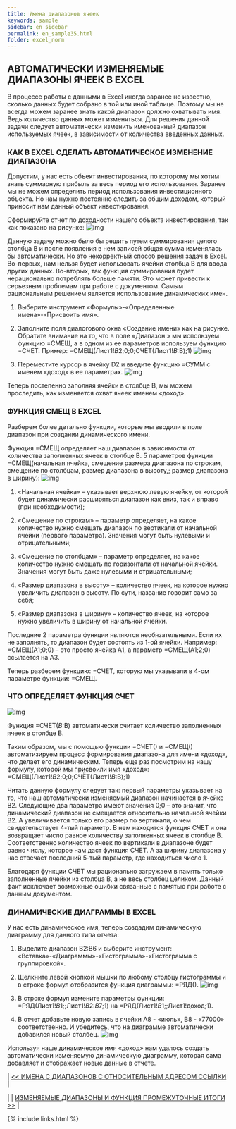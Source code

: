 ```yaml
---
title: Имена диапазонов ячеек
keywords: sample
sidebar: en_sidebar
permalink: en_sample35.html
folder: excel_norm
---
```


## АВТОМАТИЧЕСКИ ИЗМЕНЯЕМЫЕ ДИАПАЗОНЫ ЯЧЕЕК В EXCEL

В процессе работы с данными в Excel иногда заранее не известно, сколько данных будет собрано в той или иной таблице. Поэтому мы не всегда можем заранее знать какой диапазон должно охватывать имя. Ведь количество данных может изменяться. Для решения данной задачи следует автоматически изменить именованный диапазон используемых ячеек, в зависимости от количества введенных данных.

### КАК В EXCEL СДЕЛАТЬ АВТОМАТИЧЕСКОЕ ИЗМЕНЕНИЕ ДИАПАЗОНА

Допустим, у нас есть объект инвестирования, по которому мы хотим знать суммарную прибыль за весь период его использования. Заранее мы не можем определить период использования инвестиционного объекта. Но нам нужно постоянно следить за общим доходом, который приносит нам данный объект инвестирования.

Сформируйте отчет по доходности нашего объекта инвестирования, так как показано на рисунке:
        ![img](/images/img.png)

Данную задачу можно было бы решить путем суммирования целого столбца B и после появления в нем записей общая сумма изменялась бы автоматически. Но это некорректный способ решения задач в Excel. Во-первых, нам нельзя будет использовать ячейки столбца B для ввода других данных. Во-вторых, так функция суммирования будет нерационально потреблять больше памяти. Это может привести к серьезным проблемам при работе с документом. Самым рациональным решением является использование динамических имен.

1. Выберите инструмент «Формулы»-«Определенные имена»-«Присвоить имя».

2. Заполните поля диалогового окна «Создание имени» как на рисунке. Обратите внимание на то, что в поле «Диапазон:» мы используем функцию =СМЕЩ, а в одном из ее параметров используем функцию =СЧЕТ. Пример: =СМЕЩ(Лист1!$B$2;0;0;СЧЁТ(Лист1!$B:$B);1)
        ![img](/images/img.png)
  
3. Переместите курсор в ячейку D2 и введите функцию =СУММ с именем «доход» в ее параметрах.
        ![img](/images/img.png)

Теперь постепенно заполняя ячейки в столбце B, мы можем проследить, как изменяется охват ячеек именем «доход».

### ФУНКЦИЯ СМЕЩ В EXCEL

Разберем более детально функции, которые мы вводили в поле диапазон при создании динамического имени.

Функция =СМЕЩ определяет наш диапазон в зависимости от количества заполненных ячеек в столбце B. 5 параметров функции =СМЕЩ(начальная ячейка, смещение размера диапазона по строкам, смещение по столбцам, размер диапазона в высоту,; размер диапазона в ширину):
        ![img](/images/img.png)

1. «Начальная ячейка» – указывает верхнюю левую ячейку, от которой будет динамически расширяться диапазон как вниз, так и вправо (при необходимости);
   
2. «Смещение по строкам» – параметр определяет, на какое количество нужно смещать диапазон по вертикали от начальной ячейки (первого параметра). Значения могут быть нулевыми и отрицательными;
 
3. «Смещение по столбцам» – параметр определяет, на какое количество нужно смещать по горизонтали от начальной ячейки. Значения могут быть даже нулевыми и отрицательными;
 
4. «Размер диапазона в высоту» – количество ячеек, на которое нужно увеличить диапазон в высоту. По сути, название говорит само за себя;

5. «Размер диапазона в ширину» – количество ячеек, на которое нужно увеличить в ширину от начальной ячейки.

Последние 2 параметра функции являются необязательными. Если их не заполнять, то диапазон будет состоять из 1-ой ячейки. Например: =СМЕЩ(A1;0;0) – это просто ячейка A1, а параметр =СМЕЩ(A1;2;0) ссылается на A3.

Теперь разберем функцию: =СЧЕТ, которую мы указывали в 4-ом параметре функции: =СМЕЩ.

### ЧТО ОПРЕДЕЛЯЕТ ФУНКЦИЯ СЧЕТ

![img](/images/img.png)

Функция =СЧЕТ($B:$B) автоматически считает количество заполненных ячеек в столбце B.

Таким образом, мы с помощью функции =СЧЕТ() и =СМЕЩ() автоматизируем процесс формирования диапазона для имени «доход», что делает его динамическим. Теперь еще раз посмотрим на нашу формулу, которой мы присвоили имя «доход»: =СМЕЩ(Лист1!$B$2;0;0;СЧЁТ(Лист1!$B:$B);1)

Читать данную формулу следует так: первый параметры указывает на то, что наш автоматически изменяемый диапазон начинается в ячейке B2. Следующие два параметра имеют значения 0;0 – это значит, что динамический диапазон не смещается относительно начальной ячейки B2. А увеличивается только его размер по вертикали, о чем свидетельствует 4-тый параметр. В нем находится функция СЧЕТ и она возвращает число равное количеству заполненных ячеек в столбце B. Соответственно количество ячеек по вертикали в диапазоне будет равно числу, которое нам даст функция СЧЕТ. А за ширину диапазона у нас отвечает последний 5-тый параметр, где находиться число 1.

Благодаря функции СЧЕТ мы рационально загружаем в память только заполненные ячейки из столбца B, а не весь столбец целиком. Данный факт исключает возможные ошибки связанные с памятью при работе с данным документом.

### ДИНАМИЧЕСКИЕ ДИАГРАММЫ В EXCEL

У нас есть динамическое имя, теперь создадим динамическую диаграмму для данного типа отчета:

1. Выделите диапазон B2:B6 и выберите инструмент: «Вставка»-«Диаграммы»-«Гистограмма»-«Гистограмма с группировкой».

2. Щелкните левой кнопкой мышки по любому столбцу гистограммы и в строке формул отобразится функция диаграммы: =РЯД().
        ![img](/images/img.png)
 
3. В строке формул измените параметры функции: =РЯД(Лист1!$B$1;;Лист1!$B$2:$B$7;1) на =РЯД(Лист1!$B$1;;Лист1!доход;1).

4. В отчет добавьте новую запись в ячейки A8 - «июль», B8 - «77000» соответственно. И убедитесь, что на диаграмме автоматически добавился новый столбец.
        ![img](/images/img.png)

Используя наше динамическое имя «доход» нам удалось создать автоматически изменяемую динамическую диаграмму, которая сама добавляет и отображает новые данные в отчете.

| [<< ИМЕНА С ДИАПАЗОНОВ С ОТНОСИТЕЛЬНЫМ АДРЕСОМ ССЫЛКИ](en_sample34.html) |

| | [ИЗМЕНЯЕМЫЕ ДИАПАЗОНЫ И ФУНКЦИЯ ПРОМЕЖУТОЧНЫЕ ИТОГИ >>](en_sample36.html) |

{% include links.html %}